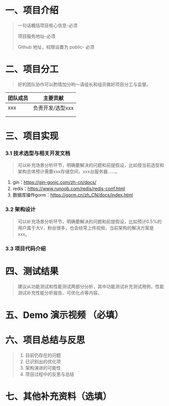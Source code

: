 # 一、项目介绍

> 一句话概括项目核心信息-必须
>
> 项目服务地址-必须
>
> Github  地址，权限设置为 public- 必须

# 二、项目分工

> 好的团队协作可以酌情加分哟～请组长和组员做好项目分工与监督。

| **团队成员** | **主要贡献**     |
| ------------ | ---------------- |
| xxx          | 负责开发/选型xxx |
|              |                  |
|              |                  |

# 三、项目实现

### 3.1 技术选型与相关开发文档

> 可以补充场景分析环节，明确要解决的问题和前提假设，比如按当前选型和架构总体预计需要xxx存储空间，xxx台服务器......。

1. gin：https://gin-gonic.com/zh-cn/docs/
2. redis：https://www.runoob.com/redis/redis-conf.html
3. 数据库操作gorm：https://gorm.cn/zh_CN/docs/index.html

### 3.2 架构设计

> 可以补充场景分析环节，明确要解决的问题和前提假设，比如预计0.5%的用户属于大V，粉丝很多，也会经常上传视频，当前架构的解决方案是xxx。

### 3.3 项目代码介绍

# 四、测试结果

> 建议从功能测试和性能测试两部分分析，其中功能测试补充测试用例，性能测试补充性能分析报告、可优化点等内容。

# 五、Demo 演示视频 （必填）

# 六、项目总结与反思

> 1. 目前仍存在的问题
> 2. 已识别出的优化项
> 3. 架构演进的可能性
> 4. 项目过程中的反思与总结

# 七、其他补充资料（选填）